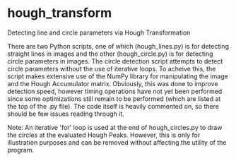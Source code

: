 # hough_transform
Detecting line and circle parameters via Hough Transformation

There are two Python scripts, one of which (hough_lines.py) is for detecting straight lines in images and the other (hough_circle.py) is for detecting circle parameters in images. The circle detection script attempts to detect circle parameters without the use of iterative loops. To acheive this, the script makes extensive use of the NumPy library for manipulating the image and the Hough Accumulator matrix. Obviously, this was done to improve detection speed, however timing operations have not yet been performed since some optimizations still remain to be performed (which are listed at the top of the .py file). The code itself is heavily commented on, so there should be few issues reading through it. 

Note: An iterative 'for' loop is used at the end of hough_circles.py to draw the circles at the evaluated Hough Peaks. However, this is only for illustration purposes and can be removed without affecting the utility of the program.
